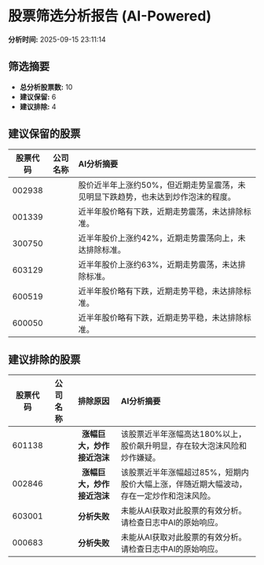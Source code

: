 # 股票筛选分析报告 (AI-Powered)

**分析时间:** 2025-09-15 23:11:14

## 筛选摘要

- **总分析股票数:** 10
- **建议保留:** 6
- **建议排除:** 4

## 建议保留的股票

| 股票代码 | 公司名称 | AI分析摘要 |
|:---:|:---:|:---|
| 002938 |  | 股价近半年上涨约50%，但近期走势呈震荡，未见明显下跌趋势，也未达到炒作泡沫的程度。 |
| 001339 |  | 近半年股价略有下跌，近期走势震荡，未达排除标准。 |
| 300750 |  | 近半年股价上涨约42%，近期走势震荡向上，未达排除标准。 |
| 603129 |  | 近半年股价上涨约63%，近期走势震荡，未达排除标准。 |
| 600519 |  | 近半年股价略有下跌，近期走势平稳，未达排除标准。 |
| 600050 |  | 近半年股价略有下跌，近期走势平稳，未达排除标准。 |

## 建议排除的股票

| 股票代码 | 公司名称 | 排除原因 | AI分析摘要 |
|:---:|:---:|:---:|:---|
| 601138 |  | **涨幅巨大，炒作接近泡沫** | 该股票近半年涨幅高达180%以上，股价飙升明显，存在较大泡沫风险和炒作嫌疑。 |
| 002846 |  | **涨幅巨大，炒作接近泡沫** | 该股票近半年涨幅超过85%，短期内股价大幅上涨，伴随近期大幅波动，存在一定炒作和泡沫风险。 |
| 603001 |  | **分析失败** | 未能从AI获取对此股票的有效分析。请检查日志中AI的原始响应。 |
| 000683 |  | **分析失败** | 未能从AI获取对此股票的有效分析。请检查日志中AI的原始响应。 |
